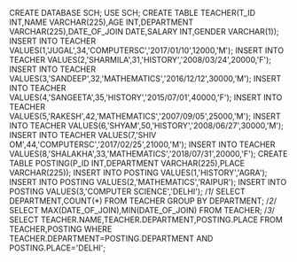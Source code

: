 CREATE DATABASE SCH;
USE SCH;
CREATE TABLE TEACHER(T_ID INT,NAME VARCHAR(225),AGE INT,DEPARTMENT VARCHAR(225),DATE_OF_JOIN DATE,SALARY INT,GENDER VARCHAR(1));
INSERT INTO TEACHER VALUES(1,'JUGAL',34,'COMPUTERSC','2017/01/10',12000,'M');
INSERT INTO TEACHER VALUES(2,'SHARMILA',31,'HISTORY','2008/03/24',20000,'F');
INSERT INTO TEACHER VALUES(3,'SANDEEP',32,'MATHEMATICS','2016/12/12',30000,'M');
INSERT INTO TEACHER VALUES(4,'SANGEETA',35,'HISTORY','2015/07/01',40000,'F');
INSERT INTO TEACHER VALUES(5,'RAKESH',42,'MATHEMATICS','2007/09/05',25000,'M');
INSERT INTO TEACHER VALUES(6,'SHYAM',50,'HISTORY','2008/06/27',30000,'M');
INSERT INTO TEACHER VALUES(7,'SHIV OM',44,'COMPUTERSC','2017/02/25',21000,'M');
INSERT INTO TEACHER VALUES(8,'SHALAKHA',33,'MATHEMATICS','2018/07/31',20000,'F');
CREATE TABLE POSTING(P_ID INT,DEPARTMENT VARCHAR(225),PLACE VARCHAR(225));
INSERT INTO POSTING VALUES(1,'HISTORY','AGRA');
INSERT INTO POSTING VALUES(2,'MATHEMATICS','RAIPUR');
INSERT INTO POSTING VALUES(3,'COMPUTER SCIENCE','DELHI');
/*1*/
SELECT DEPARTMENT,COUNT(*) FROM TEACHER GROUP BY DEPARTMENT;
/*2*/
SELECT MAX(DATE_OF_JOIN),MIN(DATE_OF_JOIN) FROM TEACHER;
/*3*/
SELECT TEACHER.NAME,TEACHER.DEPARTMENT,POSTING.PLACE FROM TEACHER,POSTING WHERE TEACHER.DEPARTMENT=POSTING.DEPARTMENT AND POSTING.PLACE='DELHI';
